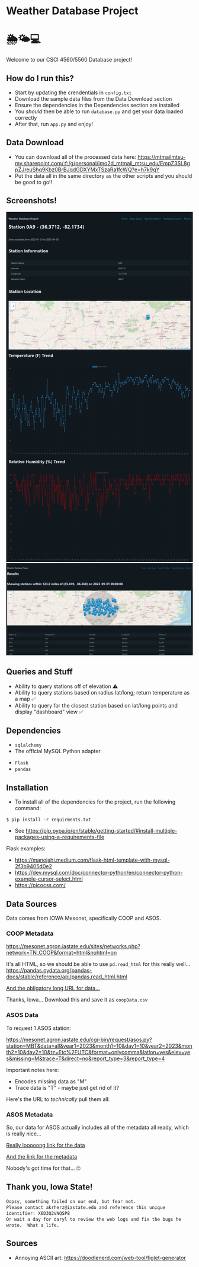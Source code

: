 # Weather Database Project

# 🌦️🌤️💻

Welcome to our CSCI 4560/5560 Database project!

## How do I run this?

- Start by updating the crendentials in `config.txt`
- Download the sample data files from the Data Download section
- Ensure the dependencies in the Dependencies section are installed
- You _should_ then be able to run `database.py` and get your data loaded correctly
- After that, run `app.py` and enjoy!

## Data Download

- You can download all of the processed data here: <https://mtmailmtsu-my.sharepoint.com/:f:/g/personal/imo2d_mtmail_mtsu_edu/EmpZ3SL8gpZJreuShq9Kbz0BrBJqdGDXYMxTSzaRa1fcWQ?e=h7k9qY>
- Put the data all in the same directory as the other scripts and you should be good to go!!

## Screenshots!

<img src="dashboard.png">

<img src="mapQuery.png">


## Queries and Stuff

- Ability to query stations off of elevation ⚠️
- Ability to query stations based on radius lat/long; return temperature as a map ✅
- Ability to query for the closest station based on lat/long points and display "dashboard" view ✅


## Dependencies

* `sqlalchemy`
* The official MySQL Python adapter
<!--* Download `coop.csv`, `asos.csv` and `asosMetadata.csv` as described below.-->
* `Flask`
* `pandas`

## Installation

* To install all of the dependencies for the project, run the following command:

```
$ pip install -r requirments.txt
```

* See <https://pip.pypa.io/en/stable/getting-started/#install-multiple-packages-using-a-requirements-file>

Flask examples: 

* <https://manojahi.medium.com/flask-html-template-with-mysql-2f3b9405d0e2>
* <https://dev.mysql.com/doc/connector-python/en/connector-python-example-cursor-select.html>
* <https://picocss.com/>



## Data Sources

Data comes from IOWA Mesonet, specifically COOP and ASOS.

### COOP Metadata

<https://mesonet.agron.iastate.edu/sites/networks.php?network=TN_COOP&format=html&nohtml=on>

It's all HTML, so we should be able to use `pd.read_html` for this really well... <https://pandas.pydata.org/pandas-docs/stable/reference/api/pandas.read_html.html>

[And the obligatory long URL for data...](https://mesonet.agron.iastate.edu/request/coop/obs-dl.php?network=TN_COOP&station%5B%5D=SMVT1&station%5B%5D=ALMT1&station%5B%5D=ALLT1&station%5B%5D=ARMT1&station%5B%5D=AHNT1&station%5B%5D=BNCT1&station%5B%5D=BFDT1&station%5B%5D=BETT1&station%5B%5D=COAT1&station%5B%5D=BLVT1&station%5B%5D=BRTT1&station%5B%5D=BROT1&station%5B%5D=CRTT1&station%5B%5D=CENT1&station%5B%5D=CTET1&station%5B%5D=CHET1&station%5B%5D=CHFT1&station%5B%5D=CSTT1&station%5B%5D=LYCT1&station%5B%5D=CLKT1&station%5B%5D=CKV&station%5B%5D=CKRT1&station%5B%5D=CLVT1&station%5B%5D=CMBT1&station%5B%5D=COOT1&station%5B%5D=COVT1&station%5B%5D=CROT1&station%5B%5D=LWST1&station%5B%5D=DAHT1&station%5B%5D=BYDT1&station%5B%5D=DAYT1&station%5B%5D=DCTT1&station%5B%5D=DCKT1&station%5B%5D=DVRT1&station%5B%5D=DCRT1&station%5B%5D=DYBT1&station%5B%5D=ELZT1&station%5B%5D=ERWT1&station%5B%5D=NTFT1&station%5B%5D=JCKT1&station%5B%5D=CRST1&station%5B%5D=FBNT1&station%5B%5D=FCFT1&station%5B%5D=FAVT1&station%5B%5D=FYVT1&station%5B%5D=CELT1&station%5B%5D=FRAT1&station%5B%5D=GAIT1&station%5B%5D=GBOT1&station%5B%5D=GTNT1&station%5B%5D=GTLT1&station%5B%5D=MTLT1&station%5B%5D=STMT1&station%5B%5D=GVLT1&station%5B%5D=GRJT1&station%5B%5D=GEST1&station%5B%5D=HART1&station%5B%5D=HENT1&station%5B%5D=HOHT1&station%5B%5D=HTLT1&station%5B%5D=THWT1&station%5B%5D=BEMT1&station%5B%5D=JAMT1&station%5B%5D=JLTT1&station%5B%5D=JHNT1&station%5B%5D=KNGT1&station%5B%5D=KGST1&station%5B%5D=KINT1&station%5B%5D=KNXT1&station%5B%5D=MRX&station%5B%5D=LAFT1&station%5B%5D=LNCT1&station%5B%5D=LAWT1&station%5B%5D=LWNT1&station%5B%5D=LBNT1&station%5B%5D=LNNT1&station%5B%5D=LENT1&station%5B%5D=LEXT1&station%5B%5D=LNDT1&station%5B%5D=LBLT1&station%5B%5D=MNCT1&station%5B%5D=MAYT1&station%5B%5D=MCMT1&station%5B%5D=MEGT1&station%5B%5D=ZOOT1&station%5B%5D=MERT1&station%5B%5D=MILT1&station%5B%5D=MTET1&station%5B%5D=MTYT1&station%5B%5D=MGBT1&station%5B%5D=MRIT1&station%5B%5D=MOST1&station%5B%5D=MTCT1&station%5B%5D=MSLT1&station%5B%5D=BRGT1&station%5B%5D=MTPT1&station%5B%5D=MURT1&station%5B%5D=MSRT1&station%5B%5D=RBNT1&station%5B%5D=NEST1&station%5B%5D=NPTT1&station%5B%5D=OKRT1&station%5B%5D=NSHT1&station%5B%5D=OHIT1&station%5B%5D=HRTT1&station%5B%5D=ONET1&station%5B%5D=DCCT1&station%5B%5D=PART1&station%5B%5D=PRST1&station%5B%5D=PIKT1&station%5B%5D=PKET1&station%5B%5D=PRTT1&station%5B%5D=PULT1&station%5B%5D=LVNT1&station%5B%5D=RIPT1&station%5B%5D=RNMT1&station%5B%5D=RKIT1&station%5B%5D=RKWT1&station%5B%5D=RGRT1&station%5B%5D=KENT1&station%5B%5D=SVNT1&station%5B%5D=SELT1&station%5B%5D=BSAT1&station%5B%5D=SVRT1&station%5B%5D=TZET1&station%5B%5D=SWNT1&station%5B%5D=SHBT1&station%5B%5D=SMAT1&station%5B%5D=SMIT1&station%5B%5D=SRNT1&station%5B%5D=SODT1&station%5B%5D=SPAT1&station%5B%5D=SPET1&station%5B%5D=SPIT1&station%5B%5D=SPRT1&station%5B%5D=TELT1&station%5B%5D=TDUT1&station%5B%5D=TNRT1&station%5B%5D=THOT1&station%5B%5D=TNST1&station%5B%5D=TNET1&station%5B%5D=UNCT1&station%5B%5D=MART1&station%5B%5D=WPKT1&station%5B%5D=WART1&station%5B%5D=TULT1&station%5B%5D=DRET1&station%5B%5D=CVLT1&station%5B%5D=SHLT1&station%5B%5D=NORT1&station%5B%5D=HUNT1&station%5B%5D=WTRT1&station%5B%5D=WAVT1&station%5B%5D=WAYT1&station%5B%5D=WHST1&station%5B%5D=SEQT1&station%5B%5D=SAMT1&station%5B%5D=WCHT1&station%5B%5D=WEBT1&station%5B%5D=LKMT1&station%5B%5D=CAMT1&station%5B%5D=WOOT1&year1=2023&month1=1&day1=1&year2=2023&month2=10&day2=1&what=download&delim=comma)

Thanks, Iowa... Download this and save it as `coopData.csv`

### ASOS Data

To request 1 ASOS station:

<https://mesonet.agron.iastate.edu/cgi-bin/request/asos.py?station=MBT&data=all&year1=2023&month1=10&day1=10&year2=2023&month2=10&day2=10&tz=Etc%2FUTC&format=onlycomma&latlon=yes&elev=yes&missing=M&trace=T&direct=no&report_type=3&report_type=4>


Important notes here: 

- Encodes missing data as "M"
- Trace data is "T" - maybe just get rid of it?

Here's the URL to _technically_ pull them all:

### ASOS Metadata

So, our data for ASOS actually includes all of the metadata all ready, which is really nice...

[Really looooong link for the data](https://mesonet.agron.iastate.edu/cgi-bin/request/asos.py?station=0A9&station=1M5&station=2A0&station=2M2&station=8A3&station=BGF&station=BNA&station=CHA&station=CKV&station=CSV&station=DKX&station=DYR&station=FYE&station=FYM&station=GCY&station=GKT&station=GZS&station=HZD&station=JAU&station=JWN&station=LUG&station=M01&station=M02&station=M04&station=M08&station=M33&station=M54&station=M91&station=MBT&station=MEM&station=MKL&station=MMI&station=MNV&station=MOR&station=MQY&station=MRC&station=NQA&station=OQT&station=PHT&station=PVE&station=RKW&station=RNC&station=RZR&station=SCX&station=SNH&station=SRB&station=SYI&station=SZY&station=THA&station=TRI&station=TYS&station=UCY&station=XNX&data=all&year1=2023&month1=1&day1=1&year2=2023&month2=10&day2=1&tz=Etc%2FUTC&format=onlycomma&latlon=no&elev=no&missing=M&trace=T&direct=no&report_type=3&report_type=4)

[And the link for the metadata](https://mesonet.agron.iastate.edu/cgi-bin/request/asos.py?station=0A9&station=1M5&station=2A0&station=2M2&station=8A3&station=BGF&station=BNA&station=CHA&station=CKV&station=CSV&station=DKX&station=DYR&station=FYE&station=FYM&station=GCY&station=GKT&station=GZS&station=HZD&station=JAU&station=JWN&station=LUG&station=M01&station=M02&station=M04&station=M08&station=M33&station=M54&station=M91&station=MBT&station=MEM&station=MKL&station=MMI&station=MNV&station=MOR&station=MQY&station=MRC&station=NQA&station=OQT&station=PHT&station=PVE&station=RKW&station=RNC&station=RZR&station=SCX&station=SNH&station=SRB&station=SYI&station=SZY&station=THA&station=TRI&station=TYS&station=UCY&station=XNX&data=wxcodes&year1=2023&month1=1&day1=1&year2=2023&month2=1&day2=1&tz=Etc%2FUTC&format=onlycomma&latlon=yes&elev=yes&missing=M&trace=T&direct=no&report_type=3&report_type=4)

Nobody's got time for that... 🙄

<!-- For these, be sure to download these 2 files first... (Python doesn't like reading files that *big* over the internet...) Save them as `asos.csv` and `asosMetadata.csv`. 

Probably going to be `pd.read_csv` for this one <https://pandas.pydata.org/pandas-docs/stable/reference/api/pandas.read_csv.html>-->
<!--
## Data Limits

Not sure what dates we want to use yet? 

- I'm thinking something like Jan 1 2023 - September 31 2023?
- That's enough data to be interesting, but not so much to be troublesome...

## What about SQL?

I mean, this is a class about SQL after all...

So, it turns out Pandas can generate your schemas for you:

<https://stackoverflow.com/a/31075679>

Yay! This gets us our actual schemas with ~~little~~ no work on our part :)

Once we get our data, we can insert it into our tables too.

* <https://docs.sqlalchemy.org/en/20/core/engines.html>
* <https://pandas.pydata.org/pandas-docs/stable/reference/api/pandas.DataFrame.to_sql.html>
-->
## Thank you, Iowa State!

```
Oopsy, something failed on our end, but fear not.
Please contact akrherz@iastate.edu and reference this unique identifier: X6D3Q2VNQSP8
Or wait a day for daryl to review the web logs and fix the bugs he wrote.  What a life.
```

## Sources

* Annoying ASCII art: <https://doodlenerd.com/web-tool/figlet-generator>
